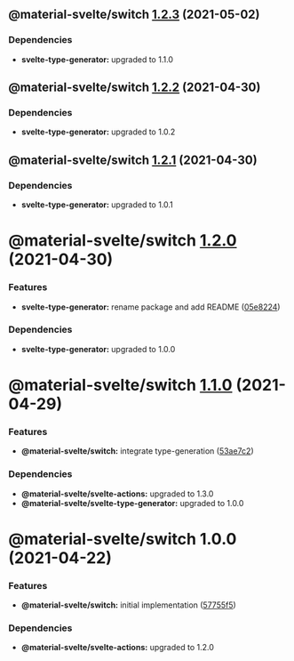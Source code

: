 ## @material-svelte/switch [1.2.3](https://github.com/material-svelte/material-svelte/compare/@material-svelte/switch@1.2.2...@material-svelte/switch@1.2.3) (2021-05-02)





### Dependencies

* **svelte-type-generator:** upgraded to 1.1.0

## @material-svelte/switch [1.2.2](https://github.com/material-svelte/material-svelte/compare/@material-svelte/switch@1.2.1...@material-svelte/switch@1.2.2) (2021-04-30)





### Dependencies

* **svelte-type-generator:** upgraded to 1.0.2

## @material-svelte/switch [1.2.1](https://github.com/material-svelte/material-svelte/compare/@material-svelte/switch@1.2.0...@material-svelte/switch@1.2.1) (2021-04-30)





### Dependencies

* **svelte-type-generator:** upgraded to 1.0.1

# @material-svelte/switch [1.2.0](https://github.com/material-svelte/material-svelte/compare/@material-svelte/switch@1.1.0...@material-svelte/switch@1.2.0) (2021-04-30)


### Features

* **svelte-type-generator:** rename package and add README ([05e8224](https://github.com/material-svelte/material-svelte/commit/05e8224fa6b1d6ec93c6b82ccf1bf0af3f2dc042))





### Dependencies

* **svelte-type-generator:** upgraded to 1.0.0

# @material-svelte/switch [1.1.0](https://github.com/material-svelte/material-svelte/compare/@material-svelte/switch@1.0.0...@material-svelte/switch@1.1.0) (2021-04-29)


### Features

* **@material-svelte/switch:** integrate type-generation ([53ae7c2](https://github.com/material-svelte/material-svelte/commit/53ae7c269e0652b76eea42f1821a0044f9db4fa5))





### Dependencies

* **@material-svelte/svelte-actions:** upgraded to 1.3.0
* **@material-svelte/svelte-type-generator:** upgraded to 1.0.0

# @material-svelte/switch 1.0.0 (2021-04-22)


### Features

* **@material-svelte/switch:** initial implementation ([57755f5](https://github.com/material-svelte/material-svelte/commit/57755f515e01e1ccc33bbf3fa209090ac2f5c247))





### Dependencies

* **@material-svelte/svelte-actions:** upgraded to 1.2.0
